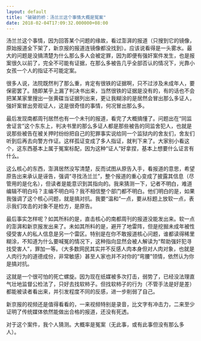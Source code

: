 ```yaml
---
layout: default
title: "破破的桥：汤兰兰这个事情大概是冤案"
date: 2018-02-04T17:09:32.000000+08:00
---
```


汤兰兰这个事情，因为回答某个问题的缘故，看过澎湃的报道（只搜到它的镜像，原始报道全下架了，新京报的报道连镜像都没找到）。应该说看得是一头雾水。最大的问题是没搞清楚为什么那么多人会被定罪，因为即便有强奸案件发生，也是报案很久以前了，完全不可能有证据，在那么多被告几乎全部否认的情况下，光靠小女孩一个人的指证不可能定案。

很多人说，法院既然判了那么重，肯定有很铁的证据啊，只不过涉及未成年人，要保密罢了。随即某乎上漏了判决书出来，当然很铁的证据是没有的，有的话也不会把某某家里搜出一张黄碟当证据列出来，更让我糊涂的是居然会冒出那么多证人，强奸案冒出旁观证人，这是很奇怪的事情，何况冒出那么多。

最后发现南都周刊居然也有一个未刊的报道，看完了大概搞懂了。问题出在“同监舍证言”这个东东上，判决书里的那么多证人都是那些被告的同监舍犯人，也就是说那些被告在被关押时纷纷把自己的犯罪事实说给同一个监狱内的舍友们，舍友们听到后再去向警方作证。这样孤证变成了多人指证，就判下来了。大家别小看这个，这东西基本上属于冤案标配，因为这种“证人”好拿捏，基本上想要什么证言有什么。

这么核心的东西，澎湃居然没写清楚，反而试图从原告入手，看报道的意思，希望原告出来承认是诬告，强调“寻找汤兰兰”，整个报道的重心变成了披露其信息（尽管用的是化名），但读者是能意识到其指向的。我来猜测一下，记者不明白，难道编辑不明白吗？主编不明白吗？我不相信整个部门都不明白。他们明白的是，如果我强调了这个核心问题，就是搞对抗。我要“温和”一点，要从标题上放软一点，表示我们攻击的对象不是检方，是原告。

最后事实怎样呢？如其所料的是，直击核心的南都周刊的报道没能发出来。软一点的澎湃和新京报发出来了。未如其所料的是，避开了地雷阵，但是挖掘未成年被性侵受害人的私人信息是另一个雷区。特别是在你不敢报道核心问题，谁都读得稀里糊涂，不知道为什么要喊冤的情况下，这种指向显然会被人解读为“帮助强奸犯寻找受害人”，罪加一等。（大多数网民其实并不反感人肉本身但对人肉对象，也就是人肉行为的道德成份，非常敏感）甚至人家也并不对你的“弯腰”领情，依然认为你是搞对抗。

这就是一个很可怕的死亡螺旋。因为现在纸媒被多次打击，弱势了，已经没法理直气壮地监督公检法了，只好去找软柿子。但找软柿子的行为（不管手法是好是差）都能被读者看出来，并引发程度不同的反感，进一步削弱了自己。

新京报的视频还是值得看看的，一来视频特别是录音，比文字有冲击力，二来至少证明了传统媒体依然能做出合格的报道，还没有死透。

对于这个案件，我个人猜测。大概率是冤案（无此事，或有此事但没有那么多人）。


